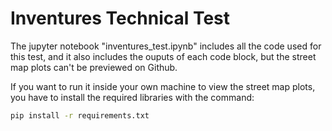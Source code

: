 # Inventures Technical Test
The jupyter  notebook "inventures_test.ipynb" includes all the code used for this test, and it also includes the ouputs of each code block, but the street map plots can't be previewed on Github.

If you want to run it inside your own machine to view the street map plots, you have to install the required libraries with the command:
```bash
pip install -r requirements.txt
```